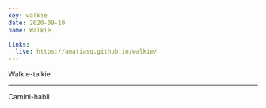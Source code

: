 ```yaml
---
key: walkie
date: 2020-09-10
name: Walkie

links:
  live: https://amatiasq.github.io/walkie/
---
```


Walkie-talkie

---

Camini-habli
